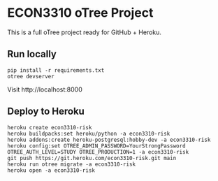 # ECON3310 oTree Project

This is a full oTree project ready for GitHub + Heroku.

## Run locally
```
pip install -r requirements.txt
otree devserver
```
Visit http://localhost:8000

## Deploy to Heroku
```
heroku create econ3310-risk
heroku buildpacks:set heroku/python -a econ3310-risk
heroku addons:create heroku-postgresql:hobby-dev -a econ3310-risk
heroku config:set OTREE_ADMIN_PASSWORD=YourStrongPassword OTREE_AUTH_LEVEL=STUDY OTREE_PRODUCTION=1 -a econ3310-risk
git push https://git.heroku.com/econ3310-risk.git main
heroku run otree migrate -a econ3310-risk
heroku open -a econ3310-risk
```
